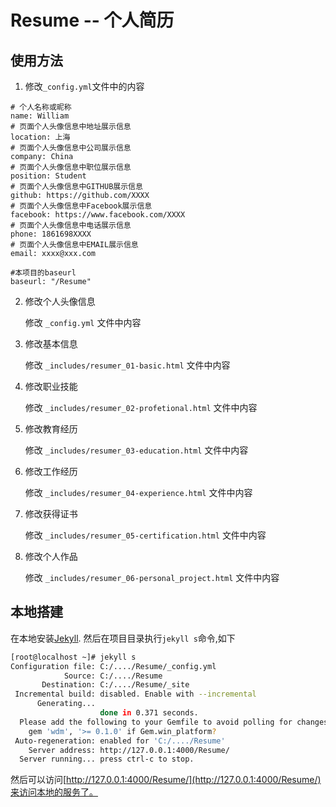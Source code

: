 # Resume -- 个人简历

## 使用方法

1. 修改`_config.yml`文件中的内容

```
# 个人名称或昵称
name: William
# 页面个人头像信息中地址展示信息
location: 上海
# 页面个人头像信息中公司展示信息
company: China
# 页面个人头像信息中职位展示信息
position: Student
# 页面个人头像信息中GITHUB展示信息
github: https://github.com/XXXX
# 页面个人头像信息中Facebook展示信息
facebook: https://www.facebook.com/XXXX
# 页面个人头像信息中电话展示信息
phone: 1861698XXXX
# 页面个人头像信息中EMAIL展示信息
email: xxxx@xxx.com

#本项目的baseurl
baseurl: "/Resume"
```

2. 修改个人头像信息

	修改 `_config.yml` 文件中内容

3. 修改基本信息
 
	修改 `_includes/resumer_01-basic.html` 文件中内容

4. 修改职业技能

    修改 `_includes/resumer_02-profetional.html` 文件中内容

5. 修改教育经历

    修改 `_includes/resumer_03-education.html` 文件中内容

6. 修改工作经历

    修改 `_includes/resumer_04-experience.html` 文件中内容

7. 修改获得证书

	修改 `_includes/resumer_05-certification.html` 文件中内容

8. 修改个人作品

	修改 `_includes/resumer_06-personal_project.html` 文件中内容


## 本地搭建

在本地安装[Jekyll](https://jekyllrb.com/).
然后在项目目录执行`jekyll s`命令,如下

```bash
[root@localhost ~]# jekyll s
Configuration file: C:/..../Resume/_config.yml
            Source: C:/..../Resume
       Destination: C:/..../Resume/_site
 Incremental build: disabled. Enable with --incremental
      Generating...
                    done in 0.371 seconds.
  Please add the following to your Gemfile to avoid polling for changes:
    gem 'wdm', '>= 0.1.0' if Gem.win_platform?
 Auto-regeneration: enabled for 'C:/..../Resume'
    Server address: http://127.0.0.1:4000/Resume/
  Server running... press ctrl-c to stop.
```

然后可以访问[http://127.0.0.1:4000/Resume/](http://127.0.0.1:4000/Resume/)来访问本地的服务了。